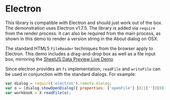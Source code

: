 # Electron

This library is compatible with Electron and should just work out of the box.
The demonstration uses Electron v1.7.5.  The library is added via `require` from
the render process.  It can also be required from the main process, as shown in
this demo to render a version string in the About dialog on OSX.

The standard HTML5 `FileReader` techniques from the browser apply to Electron.
This demo includes a drag-and-drop box as well as a file input box, mirroring
the [SheetJS Data Preview Live Demo](http://oss.sheetjs.com/js-xlsx/)

Since electron provides an `fs` implementation, `readFile` and `writeFile` can
be used in conjunction with the standard dialogs.  For example:

```js
var dialog = require('electron').remote.dialog;
var o = (dialog.showOpenDialog({ properties: ['openFile'] })||[''])[0];
var workbook = X.readFile(o);
```
